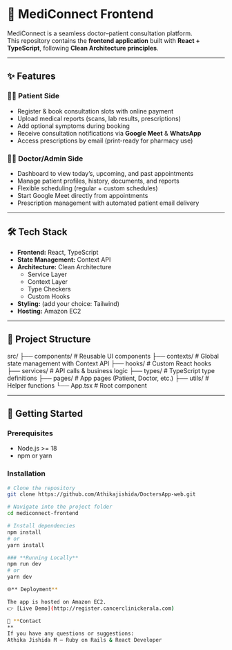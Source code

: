 # 🏥 MediConnect Frontend

MediConnect is a seamless doctor–patient consultation platform.  
This repository contains the **frontend application** built with **React + TypeScript**, following **Clean Architecture principles**.

---

## ✨ Features

### 👩‍⚕️ Patient Side
- Register & book consultation slots with online payment
- Upload medical reports (scans, lab results, prescriptions)
- Add optional symptoms during booking
- Receive consultation notifications via **Google Meet** & **WhatsApp**
- Access prescriptions by email (print-ready for pharmacy use)

### 👨‍⚕️ Doctor/Admin Side
- Dashboard to view today’s, upcoming, and past appointments
- Manage patient profiles, history, documents, and reports
- Flexible scheduling (regular + custom schedules)
- Start Google Meet directly from appointments
- Prescription management with automated patient email delivery

---

## 🛠️ Tech Stack

- **Frontend:** React, TypeScript  
- **State Management:** Context API  
- **Architecture:** Clean Architecture  
  - Service Layer  
  - Context Layer  
  - Type Checkers  
  - Custom Hooks  
- **Styling:** (add your choice: Tailwind)  
- **Hosting:** Amazon EC2  

---

## 📂 Project Structure

src/
├── components/ # Reusable UI components
├── contexts/ # Global state management with Context API
├── hooks/ # Custom React hooks
├── services/ # API calls & business logic
├── types/ # TypeScript type definitions
├── pages/ # App pages (Patient, Doctor, etc.)
├── utils/ # Helper functions
└── App.tsx # Root component



---

## 🚀 Getting Started

### Prerequisites
- Node.js >= 18
- npm or yarn

### Installation
```bash
# Clone the repository
git clone https://github.com/Athikajishida/DoctersApp-web.git

# Navigate into the project folder
cd mediconnect-frontend

# Install dependencies
npm install
# or
yarn install

### **Running Locally**
npm run dev
# or
yarn dev

🌐** Deployment**

The app is hosted on Amazon EC2.
👉 [Live Demo](http://register.cancerclinickerala.com)

📧 **Contact
**
If you have any questions or suggestions:
Athika Jishida M – Ruby on Rails & React Developer
